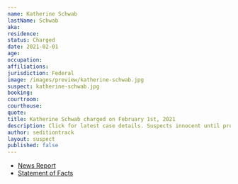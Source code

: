 ```yaml
---
name: Katherine Schwab
lastName: Schwab
aka:
residence:
status: Charged
date: 2021-02-01
age:
occupation:
affiliations:
jurisdiction: Federal
image: /images/preview/katherine-schwab.jpg
suspect: katherine-schwab.jpg
booking:
courtroom:
courthouse:
quote:
title: Katherine Schwab charged on February 1st, 2021
description: Click for latest case details. Suspects innocent until proven guilty.
author: seditiontrack
layout: suspect
published: false
---
```

- [News Report]()
- [Statement of Facts](https://www.justice.gov/usao-dc/case-multi-defendant/file/1364681/download)
